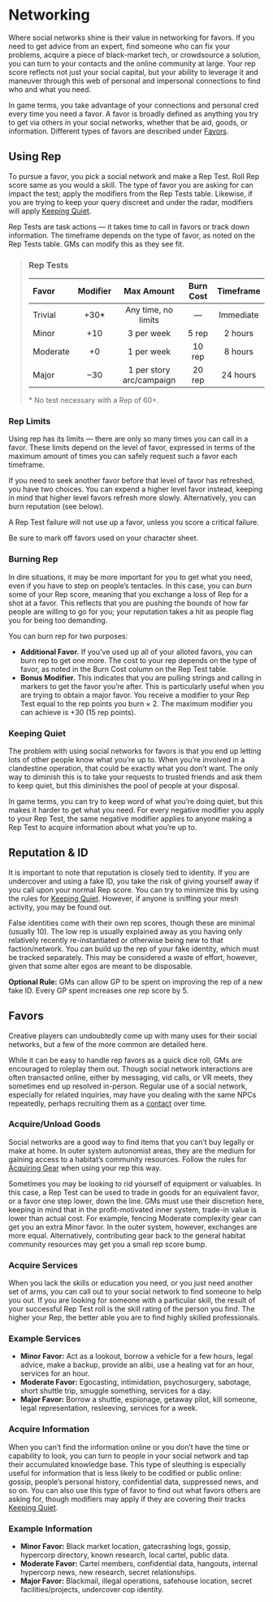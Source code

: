 # Networking

Where social networks shine is their value in networking for favors. If you need to get advice from an expert, find someone who can fix your problems, acquire a piece of black-market tech, or crowdsource a solution, you can turn to your contacts and the online community at large. Your rep score reflects not just your social capital, but your ability to leverage it and maneuver through this web of personal and impersonal connections to find who and what you need.

In game terms, you take advantage of your connections and personal cred every time you need a favor. A favor is broadly defined as anything you try to get via others in your social networks, whether that be aid, goods, or information. Different types of favors are described under [Favors](../15/13-networking.md#favors).

## Using Rep

To pursue a favor, you pick a social network and make a Rep Test. Roll Rep score same as you would a skill. The type of favor you are asking for can impact the test; apply the modifiers from the Rep Tests table. Likewise, if you are trying to keep your query discreet and under the radar, modifiers will apply [Keeping Quiet](../15/13-networking.md#keeping-quiet).

Rep Tests are task actions — it takes time to call in favors or track down information. The timeframe depends on the type of favor, as noted on the Rep Tests table. GMs can modify this as they see fit.

<blockquote class="table">

### Rep Tests

| Favor    | Modifier |        Max Amount        | Burn Cost | Timeframe |
| :------- | :------: | :----------------------: | :-------: | :-------: |
| Trivial  |  +30\*   |   Any time, no limits    |     —     | Immediate |
| Minor    |   +10    |        3 per week        |   5 rep   |  2 hours  |
| Moderate |    +0    |        1 per week        |  10 rep   |  8 hours  |
| Major    |   −30    | 1 per story arc/campaign |  20 rep   | 24 hours  |

\* No test necessary with a Rep of 60+.

</blockquote>

### Rep Limits

Using rep has its limits — there are only so many times you can call in a favor. These limits depend on the level of favor, expressed in terms of the maximum amount of times you can safely request such a favor each timeframe.

If you need to seek another favor before that level of favor has refreshed, you have two choices. You can expend a higher level favor instead, keeping in mind that higher level favors refresh more slowly. Alternatively, you can burn reputation (see below).

A Rep Test failure will not use up a favor, unless you score a critical failure.

Be sure to mark off favors used on your character sheet.

### Burning Rep

In dire situations, it may be more important for you to get what you need, even if you have to step on people’s tentacles. In this case, you can _burn_ some of your Rep score, meaning that you exchange a loss of Rep for a shot at a favor. This reflects that you are pushing the bounds of how far people are willing to go for you; your reputation takes a hit as people flag you for being too demanding.

You can burn rep for two purposes:

- **Additional Favor.** If you’ve used up all of your alloted favors, you can burn rep to get one more. The cost to your rep depends on the type of favor, as noted in the Burn Cost column on the Rep Test table.
- **Bonus Modifier.** This indicates that you are pulling strings and calling in markers to get the favor you’re after. This is particularly useful when you are trying to obtain a major favor. You receive a modifier to your Rep Test equal to the rep points you burn × 2. The maximum modifier you can achieve is +30 (15 rep points).

### Keeping Quiet

The problem with using social networks for favors is that you end up letting lots of other people know what you’re up to. When you’re involved in a clandestine operation, that could be exactly what you don’t want. The only way to diminish this is to take your requests to trusted friends and ask them to keep quiet, but this diminishes the pool of people at your disposal.

In game terms, you can try to keep word of what you’re doing quiet, but this makes it harder to get what you need. For every negative modifier you apply to your Rep Test, the same negative modifier applies to anyone making a Rep Test to acquire information about what you’re up to.

## Reputation & ID

It is important to note that reputation is closely tied to identity. If you are undercover and using a fake ID, you take the risk of giving yourself away if you call upon your normal Rep score. You can try to minimize this by using the rules for [Keeping Quiet](../15/13-networking.md#keeping-quiet). However, if anyone is sniffing your mesh activity, you may be found out.

False identities come with their own rep scores, though these are minimal (usually 10). The low rep is usually explained away as you having only relatively recently re-instantiated or otherwise being new to that faction/network. You can build up the rep of your fake identity, which must be tracked separately. This may be considered a waste of effort, however, given that some alter egos are meant to be disposable.

**Optional Rule:** GMs can allow GP to be spent on improving the rep of a new fake ID. Every GP spent increases one rep score by 5.

## Favors

Creative players can undoubtedly come up with many uses for their social networks, but a few of the more common are detailed here.

While it can be easy to handle rep favors as a quick dice roll, GMs are encouraged to roleplay them out. Though social network interactions are often transacted online, either by messaging, vid calls, or VR meets, they sometimes end up resolved in-person. Regular use of a social network, especially for related inquiries, may have you dealing with the same NPCs repeatedly, perhaps recruiting them as a [contact](../04/28-traits.md#contact) over time.

### Acquire/Unload Goods

Social networks are a good way to find items that you can’t buy legally or make at home. In outer system autonomist areas, they are the medium for gaining access to a habitat’s community resources. Follow the rules for [Acquiring Gear](../16/02-acquiring-gear.md) when using your rep this way.

Sometimes you may be looking to rid yourself of equipment or valuables. In this case, a Rep Test can be used to trade in goods for an equivalent favor, or a favor one step lower, down the line. GMs must use their discretion here, keeping in mind that in the profit-motivated inner system, trade-in value is lower than actual cost. For example, fencing Moderate complexity gear can get you an extra Minor favor. In the outer system, however, exchanges are more equal. Alternatively, contributing gear back to the general habitat community resources may get you a small rep score bump.

### Acquire Services

When you lack the skills or education you need, or you just need another set of arms, you can call out to your social network to find someone to help you out. If you are looking for someone with a particular skill, the result of your successful Rep Test roll is the skill rating of the person you find. The higher your Rep, the better able you are to find highly skilled professionals.

### Example Services

- **Minor Favor:** Act as a lookout, borrow a vehicle for a few hours, legal advice, make a backup, provide an alibi, use a healing vat for an hour, services for an hour.
- **Moderate Favor:** Egocasting, intimidation, psychosurgery, sabotage, short shuttle trip, smuggle something, services for a day.
- **Major Favor:** Borrow a shuttle, espionage, getaway pilot, kill someone, legal representation, resleeving, services for a week.

### Acquire Information

When you can’t find the information online or you don’t have the time or capability to look, you can turn to people in your social network and tap their accumulated knowledge base. This type of sleuthing is especially useful for information that is less likely to be codified or public online: gossip, people’s personal history, confidential data, suppressed news, and so on. You can also use this type of favor to find out what favors others are asking for, though modifiers may apply if they are covering their tracks [Keeping Quiet](../15/13-networking.md#keeping-quiet).

### Example Information

- **Minor Favor:** Black market location, gatecrashing logs, gossip, hypercorp directory, known research, local cartel, public data.
- **Moderate Favor:** Cartel members, confidential data, hangouts, internal hypercorp news, new research, secret relationships.
- **Major Favor:** Blackmail, illegal operations, safehouse location, secret facilities/projects, undercover cop identity.

